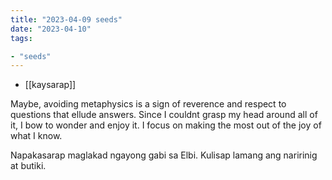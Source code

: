 ```yaml
---
title: "2023-04-09 seeds"
date: "2023-04-10"
tags:

- "seeds"
---
```


- [[kaysarap]]

Maybe, avoiding metaphysics is a sign of reverence and respect to questions that ellude answers. Since I couldnt grasp my head around all of it, I bow to wonder and enjoy it. I focus on making the most out of the joy of what I know.

Napakasarap maglakad ngayong gabi sa Elbi. Kulisap lamang ang naririnig at butiki.